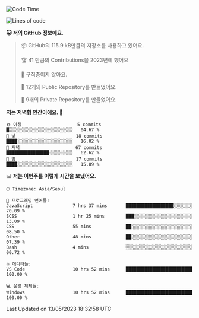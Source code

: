   <!--START_SECTION:waka-->
![Code Time](http://img.shields.io/badge/Code%20Time-27%20hrs%2053%20mins-blue)

![Lines of code](https://img.shields.io/badge/%EC%A0%80%EB%8A%94%20%EC%97%AC%ED%83%9C%EA%B9%8C%EC%A7%80%20-3.5%20million%20%EC%A4%84%EC%9D%98%20%EC%BD%94%EB%93%9C%EB%A5%BC%20%EC%9E%91%EC%84%B1%ED%96%88%EC%96%B4%EC%9A%94.-blue)

**🐱 저의 GitHub 정보에요.** 

> 📦 GitHub의 115.9 kB만큼의 저장소를 사용하고 있어요. 
 > 
> 🏆 41 만큼의 Contributions을 2023년에 했어요
 > 
> 🚫 구직중이지 않아요.
 > 
> 📜 12개의 Public Repository를 만들었어요. 
 > 
> 🔑 9개의 Private Repository를 만들었어요. 
 > 
**저는 저녁형 인간이에요. 🦉** 

```text
🌞 아침                     5 commits           █░░░░░░░░░░░░░░░░░░░░░░░░   04.67 % 
🌆 낮　                     18 commits          ████░░░░░░░░░░░░░░░░░░░░░   16.82 % 
🌃 저녁                     67 commits          ████████████████░░░░░░░░░   62.62 % 
🌙 밤　                     17 commits          ████░░░░░░░░░░░░░░░░░░░░░   15.89 % 
```


📊 **저는 이번주를 이렇게 시간을 보냈어요.** 

```text
🕑︎ Timezone: Asia/Seoul

💬 프로그래밍 언어들: 
JavaScript               7 hrs 37 mins       ██████████████████░░░░░░░   70.09 % 
SCSS                     1 hr 25 mins        ███░░░░░░░░░░░░░░░░░░░░░░   13.09 % 
CSS                      55 mins             ██░░░░░░░░░░░░░░░░░░░░░░░   08.50 % 
Other                    48 mins             ██░░░░░░░░░░░░░░░░░░░░░░░   07.39 % 
Bash                     4 mins              ░░░░░░░░░░░░░░░░░░░░░░░░░   00.72 % 

🔥 에디터들: 
VS Code                  10 hrs 52 mins      █████████████████████████   100.00 % 

💻 운영 체제들: 
Windows                  10 hrs 52 mins      █████████████████████████   100.00 % 
```


 Last Updated on 13/05/2023 18:32:58 UTC
<!--END_SECTION:waka-->
